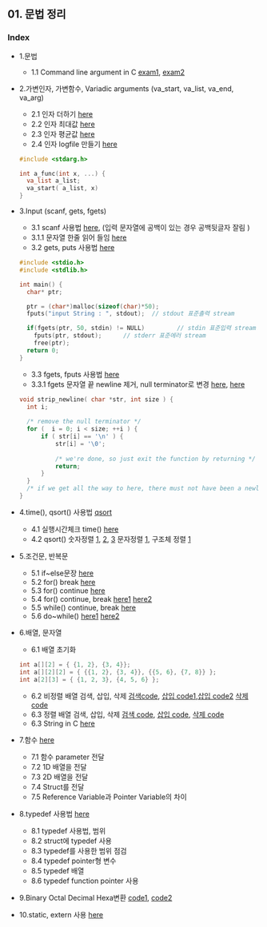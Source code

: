 ## 01. 문법 정리

### Index
* 1.문법
  *  1.1 Command line argument in C [exam1](https://github.com/csbyun-data/C-Pro/blob/main/chap01/CommandLineArgument1.c), [exam2](https://github.com/csbyun-data/C-Pro/blob/main/chap01/CommandLineArgument.c)

* 2.가변인자, 가변함수, Variadic arguments (va_start, va_list, va_end, va_arg) 
  *  2.1 인자 더하기 [here](https://github.com/csbyun-data/C-Pro/blob/main/chap01/VariableArgument_Add.c) 
  *  2.2 인자 최대값 [here](https://github.com/csbyun-data/C-Pro/blob/main/chap01/VariableArgument_Max.c) 
  *  2.3 인자 평균값 [here](https://github.com/csbyun-data/C-Pro/blob/main/chap01/VariableArgument_Average.c)
  *  2.4 인자 logfile 만들기 [here](https://github.com/csbyun-data/C-Pro/blob/main/chap01/VariableArgument_Log.c) 
  ```c
  #include <stdarg.h>
  
  int a_func(int x, ...) {
    va_list a_list;
    va_start( a_list, x)
  }
  ```
  
* 3.Input (scanf, gets, fgets)
  *  3.1 scanf 사용법 [here](https://github.com/csbyun-data/C-Pro/blob/main/chap01/Input/Input_Scanf.c), (입력 문자열에 공백이 있는 경우 공백뒷글자 잘림 )
  *  3.1.1 문자열 한줄 읽어 들임 [here](https://github.com/csbyun-data/C-Pro/blob/main/chap01/Input/Input_fgets.c)
  *  3.2 gets, puts 사용법 [here](https://github.com/csbyun-data/C-Pro/blob/main/chap01/Input/Input_gets1.c)
  ```c
  #include <stdio.h>
  #include <stdlib.h>

  int main() {
    char* ptr;

    ptr = (char*)malloc(sizeof(char)*50);
    fputs("input String : ", stdout);  // stdout 표준촐력 stream 

    if(fgets(ptr, 50, stdin) != NULL)         // stdin 표준입력 stream 
      fputs(ptr, stdout);      // stderr 표준에러 stream
	  free(ptr);
    return 0;
  }
  ```    
  *   3.3 fgets, fputs 사용법 [here](https://github.com/csbyun-data/C-Pro/blob/main/chap01/Input/Input_fgets1.c)
  *   3.3.1 fgets 문자열 끝 newline 제거, null terminator로 변경 [here](https://github.com/csbyun-data/C-Pro/blob/main/chap01/Input/Input_fgets2.c), [here](https://github.com/csbyun-data/C-Pro/blob/main/chap01/Input/Input_fgets3.c)
  ```c
  void strip_newline( char *str, int size ) {
    int i;
 
    /* remove the null terminator */
    for (  i = 0; i < size; ++i ) {
        if ( str[i] == '\n' ) {
            str[i] = '\0';
 
            /* we're done, so just exit the function by returning */
            return;   
        }
    }
    /* if we get all the way to here, there must not have been a newline! */
  }
  ```

* 4.time(), qsort() 사용법 [qsort]()
  *  4.1 실행시간체크 time() [here](https://github.com/csbyun-data/C-Pro/blob/main/chap01/Running_time.c)
  *  4.2 qsort() 숫자정렬 [1](https://github.com/csbyun-data/C-Pro/blob/main/chap01/QSort/qsort_num1.c), [2](https://github.com/csbyun-data/C-Pro/blob/main/chap01/QSort/qsort_num2.c), [3](https://github.com/csbyun-data/C-Pro/blob/main/chap01/QSort/qsort_num3.c) 문자정렬 [1](https://github.com/csbyun-data/C-Pro/blob/main/chap01/QSort/qsort_word1.c), 구조체 정렬 [1](https://github.com/csbyun-data/C-Pro/blob/main/chap01/QSort/qsort_struct1.c)

* 5.조건문, 반복문
  *  5.1 if~else문장 [here](https://github.com/csbyun-data/C-Pro/blob/main/chap01/Flow/Flow_control1.c)
  *  5.2 for() break [here](https://github.com/csbyun-data/C-Pro/blob/main/chap01/Flow/Flow_control2.c)
  *  5.3 for() continue [here](https://github.com/csbyun-data/C-Pro/blob/main/chap01/Flow/Flow_control3.c)
  *  5.4 for() continue, break [here1](https://github.com/csbyun-data/C-Pro/blob/main/chap01/Flow/Flow_control7.c) [here2](https://github.com/csbyun-data/C-Pro/blob/main/chap01/Flow/Flow_control8.c)
  *  5.5 while() continue, break [here](https://github.com/csbyun-data/C-Pro/blob/main/chap01/Flow/Flow_control4.c)
  *  5.6 do~while() [here1](https://github.com/csbyun-data/C-Pro/blob/main/chap01/Flow/Flow_control5.c) [here2](https://github.com/csbyun-data/C-Pro/blob/main/chap01/Flow/Flow_control6.c)

* 6.배열, 문자열
  * 6.1 배열 초기화
  ```c
  int a[][2] = { {1, 2}, {3, 4}};
  int a[][2][2] = { {{1, 2}, {3, 4}}, {{5, 6}, {7, 8}} };
  int a[2][3] = { {1, 2, 3}, {4, 5, 6} };
  ```
  * 6.2 비정렬 배열 검색, 삽입, 삭제 [검색code](https://github.com/csbyun-data/C-Pro/blob/main/chap01/Array/Unsorted_Array_Search.c), [삽입 code1](https://github.com/csbyun-data/C-Pro/blob/main/chap01/Array/Unsorted_Array_Insert.c),[삽입 code2](https://github.com/csbyun-data/C-Pro/blob/main/chap01/Array/Unsorted_Array_Insert2.c) [삭제 code](https://github.com/csbyun-data/C-Pro/blob/main/chap01/Array/Unsorted_Array_Delete1.c)
  * 6.3 정렬 배열 검색, 삽입, 삭제 [검색 code](https://github.com/csbyun-data/C-Pro/blob/main/chap01/Array/Sorted_Array_Search1.c), [삽입 code](https://github.com/csbyun-data/C-Pro/blob/main/chap01/Array/Sorted_Array_Insert1.c), [삭제 code](https://github.com/csbyun-data/C-Pro/blob/main/chap01/Array/Sorted_Array_Delete1.c)
  * 6.3 String in C [here](https://github.com/csbyun-data/C-Pro/blob/main/chap01/String_in_C/README.md)

* 7.함수 [here](https://github.com/csbyun-data/C-Pro/blob/main/chap01/Function/README.md)
  * 7.1 함수 parameter 전달 
  * 7.2 1D 배열을 전달 
  * 7.3 2D 배열을 전달
  * 7.4 Struct를 전달
  * 7.5 Reference Variable과 Pointer Variable의 차이
    
* 8.typedef 사용법 [here](https://github.com/csbyun-data/C-Pro/blob/main/chap01/TypeDef/README.md)
  *  8.1 typedef 사용법, 범위
  *  8.2 struct에 typedef 사용
  *  8.3 typedef를 사용한 범위 점검
  *  8.4 typedef pointer형 변수
  *  8.5 typedef 배열
  *  8.6 typedef function pointer 사용

* 9.Binary Octal Decimal Hexa변환 [code1](https://github.com/csbyun-data/C-Pro/blob/main/chap01/Bin_Oct_Dec_Hexa.c), [code2](https://github.com/csbyun-data/C-Pro/blob/main/chap01/Bin_Oct.c)
* 10.static, extern 사용 [here](https://github.com/csbyun-data/C-Pro/blob/main/chap01/extern/README.md)
